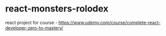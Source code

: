 # react-monsters-rolodex

react project for course - https://www.udemy.com/course/complete-react-developer-zero-to-mastery/
